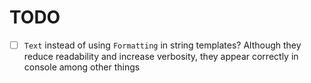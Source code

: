 # TODO

- [ ] `Text` instead of using `Formatting` in string templates?
      Although they reduce readability and increase verbosity,
      they appear correctly in console among other things
